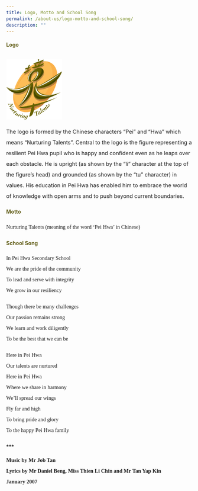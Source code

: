 ```yaml
---
title: Logo, Motto and School Song
permalink: /about-us/logo-motto-and-school-song/
description: ""
---
```

<h4 style="color:#635f1a;">Logo</h4>
<img style="width:30%; margin-top: 12px; align:left;" src="/images/logo.png" />
<p style="font-size:14.5px; line-height:2;margin-top:15px;">
The logo is formed by the Chinese characters &ldquo;Pei&rdquo; and &ldquo;Hwa&rdquo; which means &ldquo;Nurturing Talents&rdquo;. Central to the logo is the figure representing a resilient Pei Hwa pupil who is happy and confident even as he leaps over each obstacle. He is upright (as shown by the &ldquo;li&rdquo; character at the top of the figure&rsquo;s head) and grounded (as shown by the &ldquo;tu&rdquo; character) in values. His education in Pei Hwa has enabled him to embrace the world of knowledge with open arms and to push beyond current boundaries.</p>


<h4 style="color:#635f1a;">Motto</h4>
<p style="font-size:14.5px; line-height:2;margin-top:15px; font-family:Tahoma">
Nurturing Talents (meaning of the word &lsquo;Pei Hwa&rsquo; in Chinese)</p>

<h4 style="color:#635f1a;">School Song</h4>
<p style="font-size:14.5px; line-height:2;margin-top:15px; font-family:Tahoma">
In Pei Hwa Secondary School<br>We are the pride of the community<br>To lead and serve with integrity<br>We grow in our resiliency</p>

<p style="margin-top:15px;font-size:14.5px; line-height:2;font-family:Tahoma;">Though there be many challenges<br>Our passion remains strong<br>We learn and work diligently<br>To be the best that we can be</p>

<p style="margin:5px 0 20px; font-size:14.5px; line-height:2;font-family:Tahoma">Here in Pei Hwa<br>Our talents are nurtured<br>Here in Pei Hwa<br>Where we share in harmony<br>We&rsquo;ll spread our wings<br>Fly far and high<br>To bring pride and glory<br>To the happy Pei Hwa family</p>
<p><strong style="font-family:Tahoma;">***</strong></p>

<p style="margin:5px 0 20px; font-size:14.5px; line-height:2;font-family:Tahoma"><strong style="font-family:Tahoma;">Music by Mr Job Tan</strong>
<br>
<strong style="font-family:Tahoma">Lyrics by Mr Daniel Beng, Miss Thien Li Chin and Mr Tan Yap Kin</strong>
	<br>
<strong style="font-family:Tahoma">January 2007</strong></p>